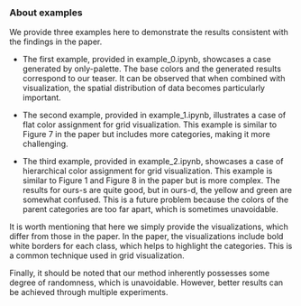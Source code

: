 ### About examples
We provide three examples here to demonstrate the results consistent with the findings in the paper.

- The first example, provided in example_0.ipynb, showcases a case generated by only-palette. The base colors and the generated results correspond to our teaser. 
It can be observed that when combined with visualization, the spatial distribution of data becomes particularly important.

- The second example, provided in example_1.ipynb, illustrates a case of flat color assignment for grid visualization. 
This example is similar to Figure 7 in the paper but includes more categories, making it more challenging.

- The third example, provided in example_2.ipynb, showcases a case of hierarchical color assignment for grid visualization. This example is similar to Figure 1 and Figure 8 in the paper but is more complex. The results for ours-s are quite good,
but in ours-d, the yellow and green are somewhat confused. This is a future problem because the colors of the parent categories are too far apart, which is sometimes unavoidable.

It is worth mentioning that here we simply provide the visualizations, which differ from those in the paper. 
In the paper, the visualizations include bold white borders for each class, which helps to highlight the categories. This is a common technique used in grid visualization.

Finally, it should be noted that our method inherently possesses some degree of randomness, which is unavoidable. However, better results can be achieved through multiple experiments.
